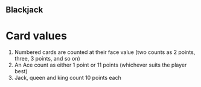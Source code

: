 ## Blackjack
# Card values
1. Numbered cards are counted at their face value (two counts as 2 points, three, 3 points, and so on)
2. An Ace count as either 1 point or 11 points (whichever suits the player best)
3. Jack, queen and king count 10 points each
